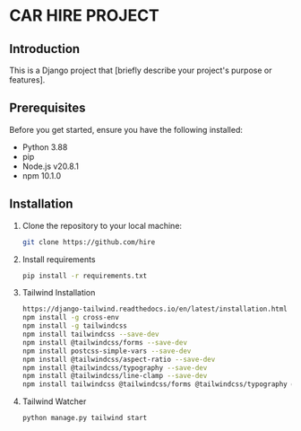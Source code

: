 # CAR HIRE PROJECT

## Introduction

This is a Django project that [briefly describe your project's purpose or features].

## Prerequisites

Before you get started, ensure you have the following installed:

- Python 3.88
- pip
- Node.js v20.8.1
- npm 10.1.0

## Installation

1. Clone the repository to your local machine:

   ```bash
   git clone https://github.com/hire
   
2. Install requirements
    ```bash
   pip install -r requirements.txt

3. Tailwind Installation
    ```bash
   https://django-tailwind.readthedocs.io/en/latest/installation.html
    npm install -g cross-env
    npm install -g tailwindcss
    npm install tailwindcss --save-dev
    npm install @tailwindcss/forms --save-dev
    npm install postcss-simple-vars --save-dev
    npm install @tailwindcss/aspect-ratio --save-dev
    npm install @tailwindcss/typography --save-dev
    npm install @tailwindcss/line-clamp --save-dev
    npm install tailwindcss @tailwindcss/forms @tailwindcss/typography @tailwindcss/line-clamp --save-dev

4. Tailwind Watcher
   ```bash
   python manage.py tailwind start
   
